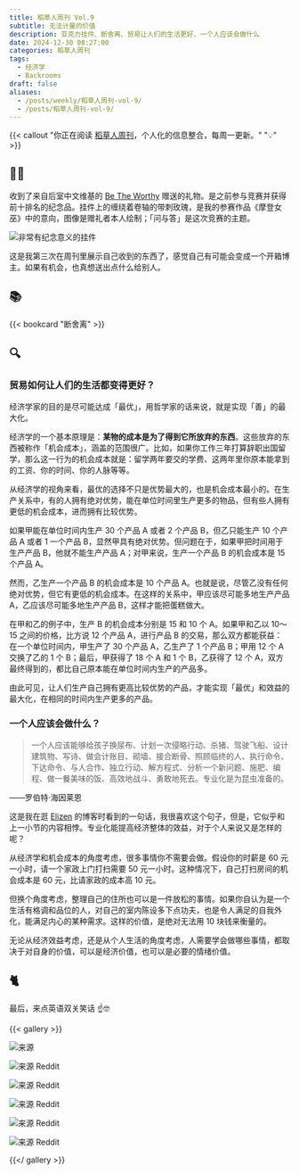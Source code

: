 ```yaml
---
title: 稻草人周刊 Vol.9
subtitle: 无法计量的价值
description: 亚克力挂件、断舍离、贸易让人们的生活更好、一个人应该会做什么
date: 2024-12-30 08:27:00
categories: 稻草人周刊
tags:
  - 经济学
  - Backrooms
draft: false
aliases:
  - /posts/weekly/稻草人周刊-vol-9/
  - /posts/稻草人周刊-vol-9/
---
```


{{< callout "你正在阅读 [稻草人周刊](/categories/稻草人周刊/)，个人化的信息整合，每周一更新。" "💡" >}}

## 🏃‍♂️

收到了来自后室中文维基的 [Be The Worthy](https://backrooms-wiki-cn.wikidot.com/) 赠送的礼物。是之前参与竞赛并获得前十排名的纪念品。挂件上的缠绕着卷轴的带刺玫瑰，是我的参赛作品《摩登女巫》中的意向，图像是赠礼者本人绘制；「问与答」是这次竞赛的主题。

![非常有纪念意义的挂件](https://image.guhub.cn/uPic/2024/12/IMG_2257%E5%A4%A7.jpeg "非常有纪念意义的挂件")

这是我第三次在周刊里展示自己收到的东西了，感觉自己有可能会变成一个开箱博主。如果有机会，也真想送出点什么给别人。

## 📚

{{< bookcard "断舍离" >}}

## 🔍

### 贸易如何让人们的生活都变得更好？

经济学家的目的是尽可能达成「最优」，用哲学家的话来说，就是实现「善」的最大化。

经济学的一个基本原理是：**某物的成本是为了得到它所放弃的东西**。这些放弃的东西被称作「机会成本」，涵盖的范围很广。比如，如果你工作三年打算辞职出国留学，那么这一行为的机会成本就是：留学两年要交的学费、这两年里你原本能拿到的工资、你的时间、你的人脉等等。

从经济学的视角来看，最优的选择不只是优势最大的，也是机会成本最小的。在生产关系中，有的人拥有绝对优势，能在单位时间里生产更多的物品，但有些人拥有更低的机会成本，进而拥有比较优势。

如果甲能在单位时间内生产 30 个产品 A 或者 2 个产品 B，但乙只能生产 10 个产品 A 或者 1 一个产品 B，显然甲具有绝对优势。但问题在于，如果甲把时间用于生产产品 B，他就不能生产产品 A；对甲来说，生产一个产品 B 的机会成本是 15 个产品 A。

然而，乙生产一个产品 B 的机会成本是 10 个产品 A。也就是说，尽管乙没有任何绝对优势，但它有更低的机会成本。在这样的关系中，甲应该尽可能多地生产产品 A，乙应该尽可能多地生产产品 B，这样才能把蛋糕做大。

在甲和乙的例子中，生产 B 的机会成本分别是 15 和 10 个 A。如果甲和乙以 10～15 之间的价格，比方说 12 个产品 A，进行产品 B 的交易，那么双方都能获益：在一个单位时间内，甲生产了 30 个产品 A，乙生产了 1 个产品 B；甲用 12 个 A 交换了乙的 1 个 B；最后，甲获得了 18 个 A 和 1 个 B，乙获得了 12 个 A，双方最终得到的，都比自己原本能在单位时间内生产的产品多。

由此可见，让人们生产自己拥有更高比较优势的产品，才能实现「最优」和效益的最大化，在相同的时间内生产更多的产品。

### 一个人应该会做什么？

>  一个人应该能够给孩子换尿布、计划一次侵略行动、杀猪、驾驶飞船、设计建筑物、写诗、做会计账目、砌墙、接合断骨、照顾临终的人、执行命令、下达命令、与人合作、独立行动、解方程式、分析一个新问题、施肥、编程、做一餐美味的饭、高效地战斗、勇敢地死去。专业化是为昆虫准备的。

——罗伯特·海因莱恩

这是我在逛 [Elizen](https://elizen.me) 的博客时看到的一句话，我很喜欢这个句子，但是，它似乎和上一小节的内容相悖。专业化能提高经济整体的效益，对于个人来说又是怎样的呢？

从经济学和机会成本的角度考虑，很多事情你不需要会做。假设你的时薪是 60 元一小时，请一个家政上门打扫需要 50 元一小时。这种情况下，自己打扫房间的机会成本是 60 元，比请家政的成本高 10 元。

但换个角度考虑，整理自己的住所也可以是一件放松的事情。如果你自认为是一个生活有格调和品位的人，对自己的室内陈设多下点功夫，也是令人满足的自我外化，能满足内心的某种需求。这样的价值，是绝对无法用 10 块钱来衡量的。

无论从经济效益考虑，还是从个人生活的角度考虑，人需要学会做哪些事情，都取决于对自身的价值，可以是经济价值，也可以是必要的情绪价值。

## 🐈

最后，来点英语双关笑话 ☝️🤓

{{< gallery >}}

![[来源](https://ifunny.co/picture/dad-why-is-my-sister-i-named-teresa-because-your-AasWkYuXB)](https://image.guhub.cn/uPic/2024/12/d5e73bfa03410ff512431122ad3612193457b754f60038949be7c482f0696779_1.jpg "[来源](https://ifunny.co/picture/dad-why-is-my-sister-i-named-teresa-because-your-AasWkYuXB)")

![[来源 Reddit](https://www.reddit.com/r/funny/comments/gxewcg/whens_your_birthday/)](https://image.guhub.cn/uPic/2024/12/ly5i5f6g76351.jpg.webp "[来源 Reddit](https://www.reddit.com/r/funny/comments/gxewcg/whens_your_birthday/)")

![[来源 Reddit](https://www.reddit.com/r/translator/comments/mt13fi/polish_english_this_meme/)](https://image.guhub.cn/uPic/2024/12/0sht440sdtt61.jpg.webp "[来源 Reddit](https://www.reddit.com/r/translator/comments/mt13fi/polish_english_this_meme/)")

![[来源 Reddit](https://www.reddit.com/r/youdontsurf/comments/1b8akno/its_running_on_the_tracks_actually/)](https://image.guhub.cn/uPic/2024/12/its-running-on-the-tracks-actually-v0-tupf1s9yurmc1.jpeg.webp "[来源 Reddit](https://www.reddit.com/r/youdontsurf/comments/1b8akno/its_running_on_the_tracks_actually/)")

![[来源 Reddit](https://www.reddit.com/r/puns/comments/1gfo19i/hes_thinking_outside_the_box/)](https://image.guhub.cn/uPic/2024/12/hes-thinking-outside-the-box-v0-rk00t7b8nwxd1.jpeg.webp "[来源 Reddit](https://www.reddit.com/r/puns/comments/1gfo19i/hes_thinking_outside_the_box/)")

![[来源 Reddit](https://www.reddit.com/r/memes/comments/bs55en/this_is_your_spine/)](https://image.guhub.cn/uPic/2024/12/1okofyrxnzz21.jpg.webp "[来源 Reddit](https://www.reddit.com/r/memes/comments/bs55en/this_is_your_spine/)")

{{</ gallery >}}
